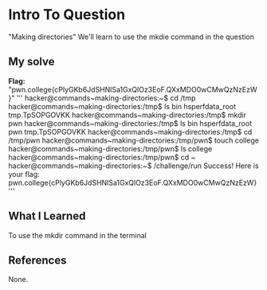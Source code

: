 # Intro To Question
"Making directories"
We'll learn to use the mkdie command in the question 
## My solve
**Flag:** "pwn.college{cPlyGKb6JdSHNlSa1GxQlOz3EoF.QXxMDO0wCMwQzNzEzW}"
'''
hacker@commands~making-directories:~$ cd /tmp
hacker@commands~making-directories:/tmp$ ls
bin  hsperfdata_root  tmp.TpSOPGOVKK
hacker@commands~making-directories:/tmp$ mkdir pwn
hacker@commands~making-directories:/tmp$ ls
bin  hsperfdata_root  pwn  tmp.TpSOPGOVKK
hacker@commands~making-directories:/tmp$ cd /tmp/pwn
hacker@commands~making-directories:/tmp/pwn$ touch college
hacker@commands~making-directories:/tmp/pwn$ ls
college
hacker@commands~making-directories:/tmp/pwn$ cd ~
hacker@commands~making-directories:~$ /challenge/run
Success! Here is your flag:
pwn.college{cPlyGKb6JdSHNlSa1GxQlOz3EoF.QXxMDO0wCMwQzNzEzW}
'''
## What I Learned
To use the mkdir command in the terminal 
## References
None.
